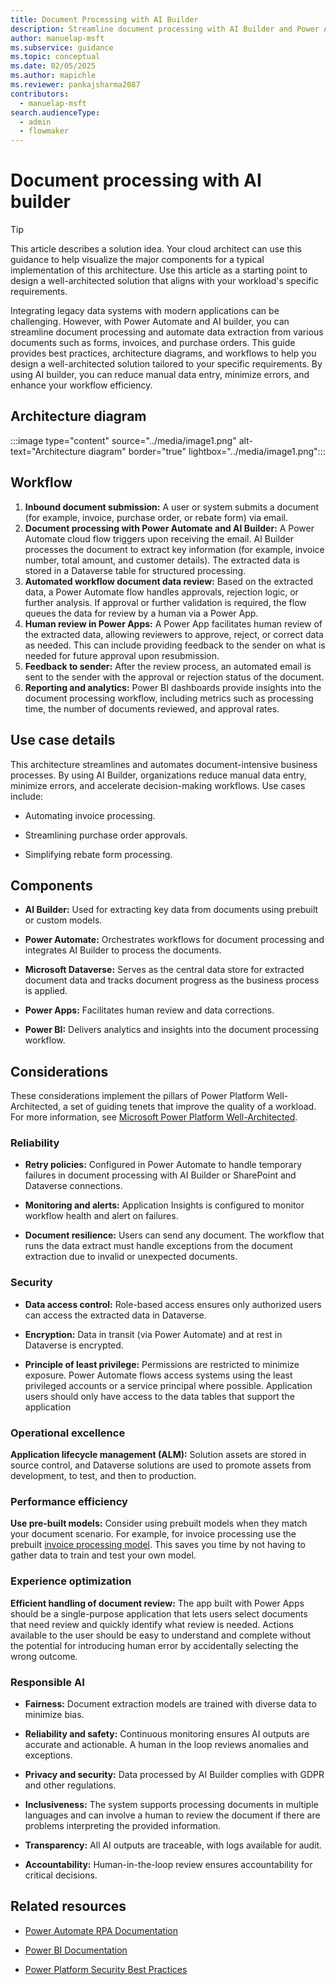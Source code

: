 ```yaml
---
title: Document Processing with AI Builder
description: Streamline document processing with AI Builder and Power Automate. Learn how to automate data extraction and enhance workflow efficiency
author: manuelap-msft
ms.subservice: guidance
ms.topic: conceptual
ms.date: 02/05/2025
ms.author: mapichle
ms.reviewer: pankajsharma2087
contributors: 
  - manuelap-msft
search.audienceType: 
  - admin
  - flowmaker
---
```


# Document processing with AI builder

> [!TIP]
> This article describes a solution idea. Your cloud architect can use this guidance to help visualize the major components for a typical implementation of this architecture. Use this article as a starting point to design a well-architected solution that aligns with your workload's specific requirements.

Integrating legacy data systems with modern applications can be challenging. However, with Power Automate and AI builder, you can streamline document processing and automate data extraction from various documents such as forms, invoices, and purchase orders. This guide provides best practices, architecture diagrams, and workflows to help you design a well-architected solution tailored to your specific requirements. By using AI builder, you can reduce manual data entry, minimize errors, and enhance your workflow efficiency.

## Architecture diagram

:::image type="content" source="../media/image1.png" alt-text="Architecture diagram" border="true" lightbox="../media/image1.png":::

## Workflow

1. **Inbound document submission:** A user or system submits a document (for example, invoice, purchase order, or rebate form) via email.
1. **Document processing with Power Automate and AI Builder:** A Power Automate cloud flow triggers upon receiving the email. AI Builder processes the document to extract key information (for example, invoice number, total amount, and customer details). The extracted data is stored in a Dataverse table for structured processing.
1. **Automated workflow document data review:** Based on the extracted data, a Power Automate flow handles approvals, rejection logic, or further analysis. If approval or further validation is required, the flow queues the data for review by a human via a Power App.
1. **Human review in Power Apps:** A Power App facilitates human review of the extracted data, allowing reviewers to approve, reject, or correct data as needed. This can include providing feedback to the sender on what is needed for future approval upon resubmission.
1. **Feedback to sender:** After the review process, an automated email is sent to the sender with the approval or rejection status of the document.
1. **Reporting and analytics:** Power BI dashboards provide insights into the document processing workflow, including metrics such as processing time, the number of documents reviewed, and approval rates.

## Use case details

This architecture streamlines and automates document-intensive business processes. By using AI Builder, organizations reduce manual data entry, minimize errors, and accelerate decision-making workflows. Use cases include:

- Automating invoice processing.

- Streamlining purchase order approvals.

- Simplifying rebate form processing.

## Components

- **AI Builder:** Used for extracting key data from documents using prebuilt or custom models.

- **Power Automate:** Orchestrates workflows for document processing and integrates AI Builder to process the documents.

- **Microsoft Dataverse:** Serves as the central data store for extracted document data and tracks document progress as the business process is applied.

- **Power Apps:** Facilitates human review and data corrections.

- **Power BI:** Delivers analytics and insights into the document processing workflow.

## Considerations

These considerations implement the pillars of Power Platform Well-Architected, a set of guiding tenets that improve the quality of a workload. For more information, see [Microsoft Power Platform Well-Architected](https://aka.ms/powa).


### Reliability

- **Retry policies:** Configured in Power Automate to handle temporary failures in document processing with AI Builder or SharePoint and Dataverse connections.

- **Monitoring and alerts:** Application Insights is configured to monitor workflow health and alert on failures.

- **Document resilience:** Users can send any document. The workflow that runs the data extract must handle exceptions from the document extraction due to invalid or unexpected documents.

### Security

- **Data access control:** Role-based access ensures only authorized users can access the extracted data in Dataverse.

- **Encryption:** Data in transit (via Power Automate) and at rest in  Dataverse is encrypted.

- **Principle of least privilege:** Permissions are restricted to minimize exposure. Power Automate flows access systems using the least privileged accounts or a service principal where possible. Application users should only have access to the data tables that support the application

### Operational excellence

**Application lifecycle management (ALM):** Solution assets are stored in source control, and Dataverse solutions are used to promote assets from development, to test, and then to production.

### Performance efficiency

**Use pre-built models:** Consider using prebuilt models when they match your document scenario. For example, for invoice processing use the prebuilt [invoice processing model](/ai-builder/prebuilt-invoice-processing). This saves you time by not having to gather data to train and test your own model.

### Experience optimization

**Efficient handling of document review:** The app built with Power Apps should be a single-purpose application that lets users select documents that need review and quickly identify what review is needed. Actions available to the user should be easy to understand and complete without the potential for introducing human error by accidentally selecting the wrong outcome.

### Responsible AI

- **Fairness:** Document extraction models are trained with diverse data to minimize bias.

- **Reliability and safety:** Continuous monitoring ensures AI outputs are accurate and actionable. A human in the loop reviews anomalies and exceptions.

- **Privacy and security:** Data processed by AI Builder complies with GDPR and other regulations.

- **Inclusiveness:** The system supports processing documents in multiple languages and can involve a human to review the document if there are problems interpreting the provided information.

- **Transparency:** All AI outputs are traceable, with logs available for audit.

- **Accountability:** Human-in-the-loop review ensures accountability for critical decisions.

## Related resources

- [Power Automate RPA Documentation](/power-automate/desktop-flows/introduction)

- [Power BI Documentation](/power-bi)

- [Power Platform Security Best Practices](/power-platform/well-architected/security/)
